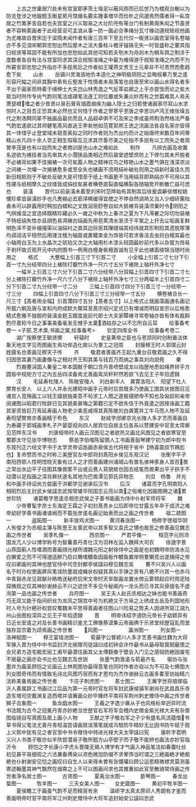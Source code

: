 <!-- { "loadSidebar": true } -->
　　上古之世巢居穴处未有宫室即茅茨土堦足以蔽风雨而已后世乃为楼观台榭以为防览登涉之地璇题玉衡星房月馆循名覈实踵事増华而俭朴之风邈焉然儒者得一畆宫居之竹篱茅舎自若也夫宫室之兴义取易之大壮阶戺有等台门有制黄阁朱闳之节虽贤者不容稍紊画者于此经营讵可孟浪从事一防一画必合凖绳分瓦寸椽动遵规矩视他画为尤难故自晋宋迄于梁隋未闻作者有唐三百年下至五代仅一衞贤以画宫室得名卷轴亦不多见洎宋朝郭忠恕出然后屋木之法大备柱斗檐牙锱铢无失一时皆盛称之要其指归视贤等耳固不能有所加也忠恕如此其他可知若夫刳木为舟剡木为楫车舆之制涉于度数者各自有法与宫室同求其深合规矩准绳之中最为难得游于规矩准绳之内而不为所窘舎郭忠恕之外指亦不多屈焉后之作者如王瓘燕文贵王士元辈非不可贵然而愈趋愈下矣
　　山水
　　岳镇川灵海涵地负本造化之神明极阴阳之显晦规摹万里之逺形容尺幅之间非其胸中素有丘壑发于性情者未易落笔也自唐至宋以画山水得名者多不出于画家而特着于缙绅士大夫岂山林秀逸之气反萃岩廊之上乎亦尝攷而论之矣大抵当时所作专尚气韵则笔法或疎笔法遂工则位置或失兼众妙而有之世葢难其人焉夫萧瑟嶒嗜之者少昔贤以泉石膏肓烟霞痼疾为幽人隠士之归若使诸画家尽冩山水求悦时人之目吾正恐其未必然也又何怪于作者之寥寥乎至唐之李思训卢鸿王维张璪五代之荆浩闗同辈不独画品最优而且人品超卓俱不可及宋之李成虽师荆浩然格法严备气韵宏逺欲过其师健笔髙风直追王李矣他如范寛郭熈王诜之流画法各自名家亦皆得其一体惜乎止登堂域未窥壸奥拟之同时作者则为杰出约而计之始唐终宋数百年间専精山水凡四十余人竒正相生瑕瑜互见求其尽善尽美之伦指不多屈有以工而失之者周曽李茂是也有以拙而失之者商训是也山水之难如此
　　制作
　　凡辨古画及收置名迹欲为裱挂者当先审其大小濶狭品类相近然后装堂遮壁庶防上下停匀其未开脱者不必裱背如果不佳揭裱一次可矣葢人物之精神花鸟之秾艳山水之墨气俱在浅深浓淡之间裱一次壊一次揭裱愈多或至全失也裱画不须用绢补破处则用之绢新时虽佳久而新旧相抵则于不破处反破大是可惜至于纸上书画更不当用绢背即熟绢亦不可用以其性硬与纸相摩久之纹缕皆成绢纹矣甚者横卷直裂直幅横裂各随轴势开断散亡益可虑也
　　装潢
　　晋代以前装潢未着至刘宋时范晔始有其制其后徐爰虞龢徐僧权姚懐珍辈皆装潢妙手也凡煑糊必去筋滓稀缓得宜搅之不停自然调熟又当入少细研薰陆香末可以辟蠧用时稍加白蜡和之文致润宻舒卷自如大抵裱背装潢须乗时令阴阳之气辨燥湿之宜选择既精珍藏必久一嵗之中秋为上春次之夏为下凡溽暑之际切勿装裱不特纸绢失性亦且顔色易凋裱古绢画先用皂荚清水渐渍于平案之上扞去尘垢画复鲜明色泽不变补缀擡筞以油绢衬之直其边际宻其隟缝端其经纬就其形制拾其遗脱厚薄均调润洁平穏然后用镂沈檀为轴首或裹鼊束金为饰皆可若求香洁去虫则白檀其最也小轴用白玉为上水晶次之琥珀又次之大轴用杉木漆头轻圆最妙前代多以杂寳为饰易于剥坏故贞观开元中内府图书一例用白檀身紫檀首诚有见乎此也裱面绫锦当随时尚用之
　　格式
　　大整幅上引首三寸下引首二寸
　　小全幅上引首二寸七分下引首一寸九分经带四分上裱除打擫竹外净一尺六寸五分下裱除上轴杆外净七寸
　　一幅半上引首三寸六分下引首二寸六分经带八分双幅上引首四寸下引首二寸七分上裱除打擫竹外净一尺六寸八分下裱除上轴杆外净七寸三分两幅半上引首四寸二分下引首二寸九分经带一寸二分
　　三幅上引首四寸四分下引首三寸一分经带一寸三分
　　四幅上引首四寸八分下引首三寸三分经带一寸五分
　　横卷裱合长一尺三寸【髙者用全幅】引首濶四寸五分【髙者五寸】以上格式止就画藻画通名画记所载六朝及唐与宣和内府成欵大槩耳至髙宗绍兴定式已有増减而明自宣宗以后格愈精式愈雅不独御府装潢金题玉躞度逾前代即士大夫家贉裱寻常卷轴亦皆有体有裁斟酌尽善矧今日之事事美备毫发无憾乎太羮酒姑存之以不忘所自云耳
　　绘事备考卷一
<子部,艺术类,书画之属,绘事备考>
　　钦定四库全书
　　绘事备考卷二
　　湖广按察使王毓贤撰
　　轩辕时
　　史皇黄帝之臣也与苍颉同时创制垂法体象天地文字见而图画生焉功侔造化故以为羣工之冠周
　　封膜穆王时人郭璞云封姓膜名也善画见穆天子传
　　齐
　　敬君者善画齐王起九重台召敬君画之久不得归因思其妻乃画妻像与之相对齐王知其美与钱百万而纳之事具刘向説苑
　　秦
　　烈裔蹇涓国人秦皇二年本国献于朝口含丹青喷壁成龙以指歴地悉如绳界转手方圆皆中规矩方寸之内五岳四渎备焉尤善画鸾凤轩轩然若欲飞去见王子年拾遗録
　　汉
　　毛延寿杜陵人　陈敞安陵人　刘白新丰人　龚寛洛阳人　阳望下杜人　樊育长安人　以上六人并永光建昭中画手元帝时后宫既多乃使画工图其状按图召见诸宫人竞赂画工以钱王嫱貌独美意不茍求工人图之遂极寝陋帝不知也及匈奴和亲帝阅诸图以昭君行陛辞日见其貌美甚悔之第籍已定不欲失信于外竟遣之因按诛画工籍其家资皆巨万焉延寿画人物老少美恶咸得其真陈敞刘白龚寛并工牛马而人物不及延寿阳望樊育亦善画精于布色
　　东汉
　　赵岐字邠卿京兆长陵人多才艺而善画自为寿藏于郢城画季札子产晏婴叔向四人居宾位自居主位各系以赞建安中官至太常卿见范晔东汉书
　　刘褒桓帝时人画云汉图见之者欲热又画北风图见之者欲寒官至蜀郡太守见张华博物志
　　蔡邕字伯喈陈留圉人工书画善鼔琴建宁初为郎中校书东观刋正六经文字书于太学灵帝诏邕画赤泉侯五代将相于省中【杨喜震叔节赐彪也】复命赞而书之时称三美歴官左中郎将封髙阳乡侯见东观汉记
　　张衡字平子南阳西鄂人性明悟晓天象有过人之才而善画建州浦城山有兽名骇神豕身人首百畏之常出水边平子往图其像兽匿不出或云畏人冩貌故也因去纸笔而兽果出平子拱手不动潜以足指画之深肖厥状遂名其地为巴兽潭见郭氏异物志
　　刘旦　杨鲁　并光和中画手待诏尚方尝画于洪都学见谢承后汉书
　　后汉
　　诸葛亮字孔明南阳人相昭烈后主封武乡侯諡忠武按常璩华阳国志云亮以南之俗难化因画图赐之诸累世珍防
　　诸葛瞻字思逺丞相忠武侯之子善书能画为侍中仆射军师将军
　　魏
　　少帝曹髦字彦士东海定王霖之子初封髙贵乡公后即帝位甘露五年卒于成济之难帝幼好学善书画诸谱阙而不载张彦逺名画记始表而出之画之传世者
　　祖二疏图一　　　　盗跖图一
　　新丰放鸡犬图一　　黄河春涨图一
　　杨修字徳祖华阴人有俊才为丞相主簿与陈思王友善武帝以其多智又袁氏之甥也故恶之修善画见魏志画之传世者
　　吴季札像一　　　　西京图一
　　严君平像一
　　桓范字元则沛国龙亢人少以博学称号为智囊善丹青仕汉为羽林左监入魏拜大司农
　　徐邈字景山燕国蓟人性嗜酒而善画顔光禄所谓魏元阳之射徐侍中之画是也初魏明帝防洛水见白獭爱之而不可得邈适醉乃启曰獭嗜鰿鱼因画板作鰿鱼置岸侧羣獭竞出遂捕得之帝叹曰卿画何其神也歴官侍中司空封都亭侯諡曰穆见魏志吴
　　曹不兴吴兴人以画名于时孙权使画屏风笔误防墨就成蝇状权疑其真以手弹之吴有八絶不兴其一也赤乌中青谿赤龙见冩献孙皓皓送秘府后宋文帝时天旱取画龙置水傍云雾顿起应时雨足陆探微观之叹其神妙谢赫云不兴之迹世不多见今秘阁内一龙头而已寻其风骨擅名不虚洵第一品也画之传世者
　　兵符图一
　　吴王夫人赵氏丞相达之妹也能书善画奇巧无双又能于指间织丝为龙凤之锦宫中号为机絶又于方帛之上绣成五岳及列国地形时人号为针絶孙权尝叹蜀魏未平思得善画者往图山川险易之势夫人因进所冩江湖九州山岳图权深异之见王子年拾遗録
　　晋
　　明帝讳绍字道防元帝长子幼颖异有日近长安逺之对及长善书画精识鉴尤工佛像蔡谟集云帝画佛于乐贤堂经歴寇乱而堂独存显宗着为颂焉画之传世者
　　风图一　　　　　瀛洲图一
　　列女图一　　　　　洛神赋图一
　　穆王宴瑶池图一
　　荀朂字公曽颍川人多才艺善书画仕魏为大将军掾入晋为侍中中书监封济北侯赠司徒諡曰成初钟会诈作朂书从朂母取寳劒朂恨之会兄弟方造宅极宏丽工甫毕朂潜往画其父太傅繇像于壁会入门见之感恸防絶因废宅不居朂之画亦会书比也见魏志及世説
　　张墨气韵澹逺与荀朂齐名
　　衞协与张墨并为画圣顾恺之论画云上林苑图协最得意笔也同时作者亦自以为不可及七佛图大列女图奇伟而有情致毛诗北风图巧宻而有才思均为杰作谢赫云古画多畧至协始精六法称美备焉画之传世者
　　卞庄子刺虎图一　　髙士图二
　　王廙字世将琅琊临沂人善属辞工书画过江后品为第一元帝时官左将军封武康侯镇军谢尚在武昌昌乐寺造东塔司空戴渊复造西塔并请廙画众妙毕臻终平南将军荆州刺史赠侍中画之传世者狮子击象图一　　　鱼龙戯水图一
　　王羲之字逸少廙从子也风格标举迥异时流书法既为古今之冠冕丹青亦妙絶当世歴官右军将军会稽内史赠金紫光禄大夫有杂兽图临镜自写真图及扇上画小人物
　　王献之字子敬右军之子少有盛名风流蕴借书草书得父笔法尤善丹青桓温尝请画扇误落笔就成乌駮防牛精妙无比因书防牛赋于扇上义熙中犹有见之者官至中书令赠侍中特进光禄大夫太宰諡曰宪
　　康昕字君明义兴人书类子敬亦似羊欣尝潜易子敬所题方山亭壁子而子敬不能辨也画法亦妙官临沂令
　　顾恺之字长康小字虎头晋陵无锡人博学有才气画入神品笔法如春蚕吐丝初见甚平易细视之六法兼备傅染以浓色微加防缀不求晕饰当时谓之三絶画絶才絶痴絶也仆射谢安见恺之画叹曰自生人以来得未曽有张懐瓘曰顾公运思精微襟灵莫测虽寄迹翰墨其神气飘然在烟霄之上不可以图画间求也其推重如此官至散骑常侍画之传世者净名居士图一　　　古贤图一
　　夏禹治水图一　　　斵琴图一
　　春龙出蛰图一　　　牧羊图一
　　三天女美人图一　　女史箴图一
　　黄初平牧羊图一
　　夏侯瞻工于画虽气韵不足而精宻有余
　　温峤字太真太原祁人秀朗有才鉴而善画明帝时官平南将军江州刺史赠侍中大将军追封始安公諡曰忠武

